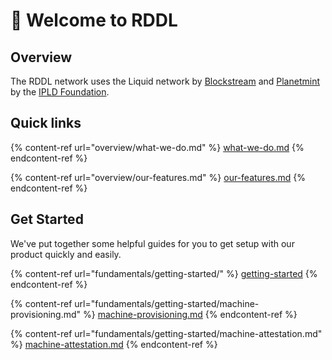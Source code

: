 # 👋 Welcome to RDDL

## Overview

The RDDL network uses the Liquid network by [Blockstream](https://blockstream.com/liquid/) and [Planetmint](https://planetmint.io) by the [IPLD Foundation](https://ipld.io).

## Quick links

{% content-ref url="overview/what-we-do.md" %}
[what-we-do.md](overview/what-we-do.md)
{% endcontent-ref %}

{% content-ref url="overview/our-features.md" %}
[our-features.md](overview/our-features.md)
{% endcontent-ref %}

## Get Started

We've put together some helpful guides for you to get setup with our product quickly and easily.

{% content-ref url="fundamentals/getting-started/" %}
[getting-started](fundamentals/getting-started/)
{% endcontent-ref %}

{% content-ref url="fundamentals/getting-started/machine-provisioning.md" %}
[machine-provisioning.md](fundamentals/getting-started/machine-provisioning.md)
{% endcontent-ref %}

{% content-ref url="fundamentals/getting-started/machine-attestation.md" %}
[machine-attestation.md](fundamentals/getting-started/machine-attestation.md)
{% endcontent-ref %}

